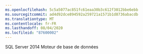 ```yaml
---
ms.openlocfilehash: 5c5a5077ac851fc61eaa30b3c612f3012bbe6ebb
ms.sourcegitcommit: ad4d92dce894592a259721a1571b1d8736abacdb
ms.translationtype: MT
ms.contentlocale: fr-FR
ms.lasthandoff: 08/04/2020
ms.locfileid: "87600002"
---
```

SQL Server 2014 Moteur de base de données
